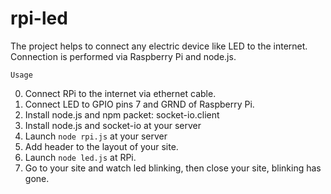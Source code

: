 rpi-led
=======

The project helps to connect any electric device like LED to the internet. Connection is performed via Raspberry Pi and node.js.

`Usage`

0. Connect RPi to the internet via ethernet cable.
1. Connect LED to GPIO pins 7 and GRND of Raspberry Pi.
2. Install node.js and npm packet: socket-io.client
3. Install node.js and socket-io at your server
4. Launch ``node rpi.js`` at your server
5. Add header to the layout of your site.
6. Launch ``node led.js`` at RPi.
7. Go to your site and watch led blinking, then close your site, blinking has gone.
